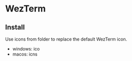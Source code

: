 # WezTerm

## Install

Use icons from folder to replace the default WezTerm icon.

- windows: ico
- macos: icns
